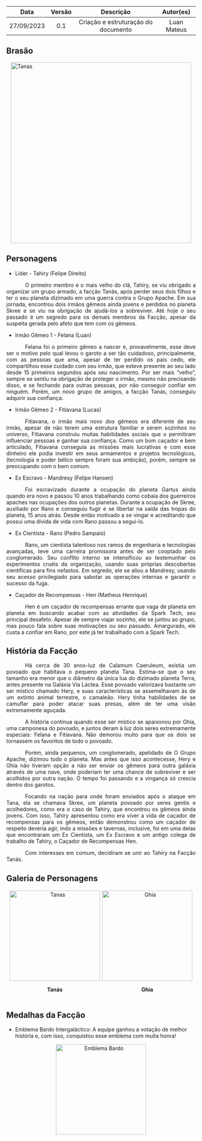 |    Data    | Versão |              Descrição              |  Autor(es)  |
| :--------: | :----: | :---------------------------------: | :---------: |
| 27/09/2023 |  0.1   | Criação e estruturação do documento | Luan Mateus |

## Brasão

<div style="display: flex; justify-content: center">
    <img src="https://user-images.githubusercontent.com/89037018/270943226-a8c960fe-391d-47c0-8cc4-ea47e0156a49.png" alt="Tanas" style="width: 30rem">
</div>

## Personagens

- Líder - Tahiry (Felipe Direito)

<p style="text-indent: 50px;text-align: justify;">O primeiro membro e o mais velho do clã, Tahiry, se viu obrigado a organizar um grupo armado, a facção Tanás, após perder seus dois filhos e ter o seu planeta dizimado em uma guerra contra o Grupo Apache. Em sua jornada, encontrou dois irmãos gêmeos ainda jovens e perdidos no planeta Skree e se viu na obrigação de ajudá-los a sobreviver. Até hoje o seu passado é um segredo para os demais membros da Facção, apesar da suspeita gerada pelo afeto que tem com os gêmeos.
</p>

- Irmão Gêmeo 1 - Felana (Luan)

<p style="text-indent: 50px;text-align: justify;">Felana foi o primeiro gêmeo a nascer e, provavelmente, esse deve ser o motivo pelo qual levou o garoto a ser tão cuidadoso, principalmente, com as pessoas que ama, apesar de ter perdido os pais cedo, ele compartilhou esse cuidado com seu irmão, que esteve presente ao seu lado desde 15 primeiros segundos após seu nascimento. Por ser mais “velho”, sempre se sentiu na obrigação de proteger o irmão, mesmo não precisando disso, e se fechando para outras pessoas, por não conseguir confiar em ninguém. Porém, um novo grupo de amigos, a facção Tanás, conseguiu adquirir sua confiança.
</p>

- Irmão Gêmeo 2 - Fitiavana (Lucas)

<p style="text-indent: 50px;text-align: justify;">Fitiavana, o irmão mais novo dos gêmeos era diferente de seu irmão, apesar de não terem uma estrutura familiar e serem sozinhos no universo, Fitiavana construiu muitas habilidades sociais que o permitiram influenciar pessoas e ganhar sua confiança. Como um bom caçador e bem articulado, Fitiavana conseguia as missões mais lucrativas e com esse dinheiro ele podia investir em seus armamentos e projetos tecnológicos, (tecnologia e poder bélico sempre foram sua ambição), porém, sempre se preocupando com o bem comum.
</p>

- Ex Escravo - Mandresy (Felipe Hansen)

<p style="text-indent: 50px;text-align: justify;">Foi escravizado durante a ocupação do planeta Gartus ainda quando era novo e passou 10 anos trabalhando como cobaia dos guerreiros apaches nas ocupações dos outros planetas. Durante a ocupação de Skree, auxiliado por Rano e conseguiu fugir e se libertar na saída das tropas do planeta, 15 anos atrás. Desde então motivado a se vingar e acreditando que possui uma dívida de vida com Rano passou a segui-lo.
</p>

- Ex Cientista - Rano (Pedro Sampaio)

<p style="text-indent: 50px;text-align: justify;">Rano, um cientista talentoso nos ramos de engenharia e tecnologias avançadas, teve uma carreira promissora antes de ser cooptado pelo conglomerado. Seu conflito interno se intensificou ao testemunhar os experimentos cruéis da organização, usando suas próprias descobertas científicas para fins nefastos. Em segredo, ele se aliou a Mandresy, usando seu acesso privilegiado para sabotar as operações internas e garantir o sucesso da fuga.
</p>

- Caçador de Recompensas - Hen (Matheus Henrique)

<p style="text-indent: 50px;text-align: justify;">Hen é um caçador de recompensas errante que vaga de planeta em planeta em buscando acabar com as atividades da Spark Tech, seu principal desafeto. Apesar de sempre viajar sozinho, ele se juntou ao grupo, mas pouco fala sobre suas motivações ou seu passado. Amargurado, ele custa a confiar em Rano, por este já ter trabalhado com a Spark Tech.
</p>


## História da Facção

<p style="text-indent: 50px;text-align: justify;">Há cerca de 30 anos-luz de Calamum Caeruleum, existia um povoado que habitava o pequeno planeta Tana. Estima-se que o seu tamanho era menor que o diâmetro da única lua do dizimado planeta Terra, antes presente na Galáxia Via Láctea. Esse povoado valorizava bastante um ser místico chamado Hery, e suas características se assemelhavam às de um extinto animal terrestre, o camaleão. Hery tinha habilidades de se camuflar para poder atacar suas presas, além de ter uma visão extremamente aguçada.
</p>
<p style="text-indent: 50px;text-align: justify;">A história continua quando esse ser místico se apaixonou por Ghia, uma camponesa do povoado, e juntos deram à luz dois seres extremamente especiais: Felana e Fitiavana. Não demorou muito para que os dois se tornassem os favoritos de todo o povoado.
</p>
<p style="text-indent: 50px;text-align: justify;">Porém, ainda pequenos, um conglomerado, apelidado de O Grupo Apache, dizimou todo o planeta. Mas antes que isso acontecesse, Hery e Ghia não tiveram opção a não ser enviar os gêmeos para outra galáxia através de uma nave, onde poderiam ter uma chance de sobreviver e ser acolhidos por outra nação. O tempo foi passando e a vingança só crescia dentro dos garotos.
</p>
<p style="text-indent: 50px;text-align: justify;">Focando na nação para onde foram enviados após o ataque em Tana, ela se chamava Skree, um planeta povoado por seres gentis e acolhedores, como era o caso de Tahiry, que encontrou os gêmeos ainda jovens. Com isso, Tahiry apresentou como era viver a vida de caçador de recompensas para os gêmeos, então demonstrou como um caçador de respeito deveria agir, indo a missões e tavernas, inclusive, foi em uma delas que encontraram um Ex Cientista, um Ex Escravo e um antigo colega de trabalho de Tahiry, o Caçador de Recompensas Hen.
</p>
<p style="text-indent: 50px;text-align: justify;">
Com interesses em comum, decidiram se unir ao Tahiry na Facção Tanás.
</p>

## Galeria de Personagens

<div style="display: flex; flex-direction: row; justify-content: center">
  <div style="display: inline-block; text-align: center; margin: 3px">
    <img src="https://user-images.githubusercontent.com/89037018/270940276-298cc7cb-b3be-45c9-a28c-7935a1d338ab.jpg" alt="Tanas" style="width: 15rem">
    <p style="font-weight: bold">Tanás</p>
  </div>
  <div style="display: inline-block; text-align: center; margin: 3px">
    <img src="https://user-images.githubusercontent.com/89037018/270940307-4b312b62-0ec7-466a-bf6a-6c525c6856dc.jpg" alt="Ghia" style="width: 15rem">
    <p style="font-weight: bold">Ghia</p>
  </div>
</div>


## Medalhas da Facção

- Emblema Bardo Intergaláctico: A equipe ganhou a votação de melhor história e, com isso, conquistou esse emblema com muita honra!


<div style="text-align: center; margin: 3px">
    <img src="https://raw.githubusercontent.com/mdsreq-fga-unb/2023.2-GastroWeb/GitPages/docs/images/emblema1.png" alt="Emblema Bardo" style="width: 15rem">
</div>
